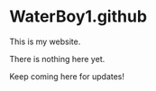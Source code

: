 # WaterBoy1.github

This is my website.

There is nothing here yet.

Keep coming here for updates!

